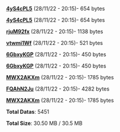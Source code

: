 [**4yS4cPL5**](/data/4yS4cPL5.txt) (28/11/22 - 20:15)- 654 bytes

[**4yS4cPL5**](/data/4yS4cPL5.txt) (28/11/22 - 20:15)- 654 bytes

[**rjuM92fx**](/data/rjuM92fx.txt) (28/11/22 - 20:15)- 1138 bytes

[**vtwmi1Wf**](/data/vtwmi1Wf.txt) (28/11/22 - 20:15)- 521 bytes

[**6GbxyKGP**](/data/6GbxyKGP.txt) (28/11/22 - 20:15)- 450 bytes

[**6GbxyKGP**](/data/6GbxyKGP.txt) (28/11/22 - 20:15)- 450 bytes

[**MWX2AKXm**](/data/MWX2AKXm.txt) (28/11/22 - 20:15)- 1785 bytes

[**FQAhN2Ju**](/data/FQAhN2Ju.txt) (28/11/22 - 20:15)- 4282 bytes

[**MWX2AKXm**](/data/MWX2AKXm.txt) (28/11/22 - 20:15)- 1785 bytes

**Total Datas**: 5451

**Total Size**: 30.50 MB / 30.5 MB